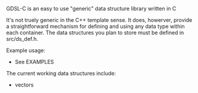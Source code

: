 GDSL-C is an easy to use "generic" data structure library written in C

It's not truely generic in the C++ template sense. It does, howerver, provide a
straightforward mechanism for defining and using any data type within each 
container. The data structures you plan to store must be defined in 
src/ds_def.h.

Example usage:
    
* See EXAMPLES 

The current working data structures include:

*  vectors